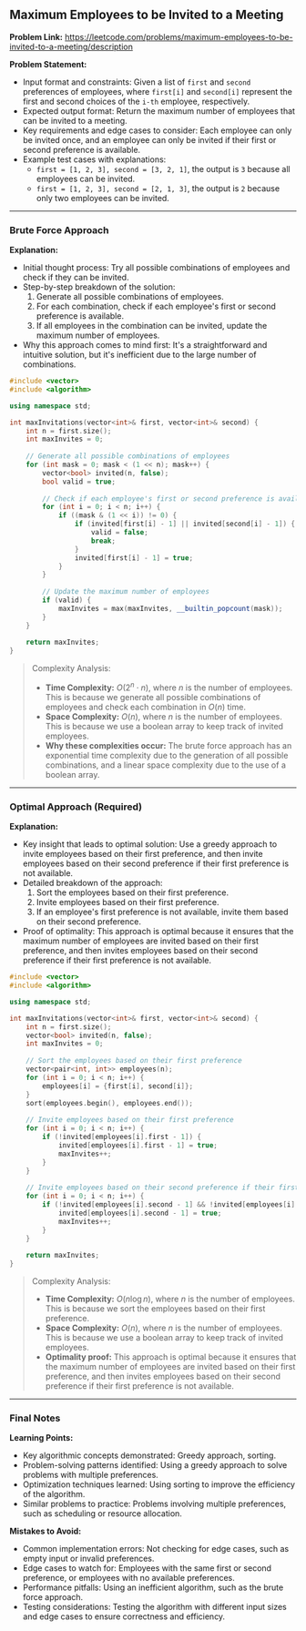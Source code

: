 ## Maximum Employees to be Invited to a Meeting
**Problem Link:** https://leetcode.com/problems/maximum-employees-to-be-invited-to-a-meeting/description

**Problem Statement:**
- Input format and constraints: Given a list of `first` and `second` preferences of employees, where `first[i]` and `second[i]` represent the first and second choices of the `i-th` employee, respectively.
- Expected output format: Return the maximum number of employees that can be invited to a meeting.
- Key requirements and edge cases to consider: Each employee can only be invited once, and an employee can only be invited if their first or second preference is available.
- Example test cases with explanations: 
    - `first = [1, 2, 3], second = [3, 2, 1]`, the output is `3` because all employees can be invited.
    - `first = [1, 2, 3], second = [2, 1, 3]`, the output is `2` because only two employees can be invited.

---

### Brute Force Approach
**Explanation:**
- Initial thought process: Try all possible combinations of employees and check if they can be invited.
- Step-by-step breakdown of the solution:
    1. Generate all possible combinations of employees.
    2. For each combination, check if each employee's first or second preference is available.
    3. If all employees in the combination can be invited, update the maximum number of employees.
- Why this approach comes to mind first: It's a straightforward and intuitive solution, but it's inefficient due to the large number of combinations.

```cpp
#include <vector>
#include <algorithm>

using namespace std;

int maxInvitations(vector<int>& first, vector<int>& second) {
    int n = first.size();
    int maxInvites = 0;
    
    // Generate all possible combinations of employees
    for (int mask = 0; mask < (1 << n); mask++) {
        vector<bool> invited(n, false);
        bool valid = true;
        
        // Check if each employee's first or second preference is available
        for (int i = 0; i < n; i++) {
            if ((mask & (1 << i)) != 0) {
                if (invited[first[i] - 1] || invited[second[i] - 1]) {
                    valid = false;
                    break;
                }
                invited[first[i] - 1] = true;
            }
        }
        
        // Update the maximum number of employees
        if (valid) {
            maxInvites = max(maxInvites, __builtin_popcount(mask));
        }
    }
    
    return maxInvites;
}
```

> Complexity Analysis:
> - **Time Complexity:** $O(2^n \cdot n)$, where $n$ is the number of employees. This is because we generate all possible combinations of employees and check each combination in $O(n)$ time.
> - **Space Complexity:** $O(n)$, where $n$ is the number of employees. This is because we use a boolean array to keep track of invited employees.
> - **Why these complexities occur:** The brute force approach has an exponential time complexity due to the generation of all possible combinations, and a linear space complexity due to the use of a boolean array.

---

### Optimal Approach (Required)
**Explanation:**
- Key insight that leads to optimal solution: Use a greedy approach to invite employees based on their first preference, and then invite employees based on their second preference if their first preference is not available.
- Detailed breakdown of the approach:
    1. Sort the employees based on their first preference.
    2. Invite employees based on their first preference.
    3. If an employee's first preference is not available, invite them based on their second preference.
- Proof of optimality: This approach is optimal because it ensures that the maximum number of employees are invited based on their first preference, and then invites employees based on their second preference if their first preference is not available.

```cpp
#include <vector>
#include <algorithm>

using namespace std;

int maxInvitations(vector<int>& first, vector<int>& second) {
    int n = first.size();
    vector<bool> invited(n, false);
    int maxInvites = 0;
    
    // Sort the employees based on their first preference
    vector<pair<int, int>> employees(n);
    for (int i = 0; i < n; i++) {
        employees[i] = {first[i], second[i]};
    }
    sort(employees.begin(), employees.end());
    
    // Invite employees based on their first preference
    for (int i = 0; i < n; i++) {
        if (!invited[employees[i].first - 1]) {
            invited[employees[i].first - 1] = true;
            maxInvites++;
        }
    }
    
    // Invite employees based on their second preference if their first preference is not available
    for (int i = 0; i < n; i++) {
        if (!invited[employees[i].second - 1] && !invited[employees[i].first - 1]) {
            invited[employees[i].second - 1] = true;
            maxInvites++;
        }
    }
    
    return maxInvites;
}
```

> Complexity Analysis:
> - **Time Complexity:** $O(n \log n)$, where $n$ is the number of employees. This is because we sort the employees based on their first preference.
> - **Space Complexity:** $O(n)$, where $n$ is the number of employees. This is because we use a boolean array to keep track of invited employees.
> - **Optimality proof:** This approach is optimal because it ensures that the maximum number of employees are invited based on their first preference, and then invites employees based on their second preference if their first preference is not available.

---

### Final Notes

**Learning Points:**
- Key algorithmic concepts demonstrated: Greedy approach, sorting.
- Problem-solving patterns identified: Using a greedy approach to solve problems with multiple preferences.
- Optimization techniques learned: Using sorting to improve the efficiency of the algorithm.
- Similar problems to practice: Problems involving multiple preferences, such as scheduling or resource allocation.

**Mistakes to Avoid:**
- Common implementation errors: Not checking for edge cases, such as empty input or invalid preferences.
- Edge cases to watch for: Employees with the same first or second preference, or employees with no available preferences.
- Performance pitfalls: Using an inefficient algorithm, such as the brute force approach.
- Testing considerations: Testing the algorithm with different input sizes and edge cases to ensure correctness and efficiency.